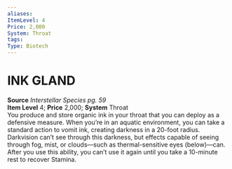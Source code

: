 ```yaml
---
aliases: 
ItemLevel: 4
Price: 2,000
System: Throat
tags: 
Type: Biotech
---
```

# INK GLAND
**Source** _Interstellar Species pg. 59_  
**Item Level** 4; **Price** 2,000; **System** Throat  
You produce and store organic ink in your throat that you can deploy as a defensive measure. When you’re in an aquatic environment, you can take a standard action to vomit ink, creating darkness in a 20-foot radius. Darkvision can’t see through this darkness, but effects capable of seeing through fog, mist, or clouds—such as thermal-sensitive eyes (below)—can. After you use this ability, you can’t use it again until you take a 10-minute rest to recover Stamina.
